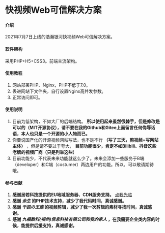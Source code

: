 # 快视频Web可信解决方案

#### 介绍
2021年7月7日上线的浩瀚银河快视频Web可信解决方案。

#### 软件架构
采用PHP+H5+CSS3。前端主流架构。

#### 使用教程

1.  网站部署PHP、Nginx，PHP不低于7.0。
2.  丢进网站下文件夹，自行设置Nginx高并发参数。
3.  正常访问即可。

#### 使用说明

1.  目前为低架构，不如大厂的后端结构。 **所以使用起来虽然很棘手，但是修改是可以的（MIT开源协议），请不要在我的Github和Gitee上面留言任何侮辱话语，本人也只是一个开源的小人物而已。** 
2.  你要说国产化的开源视频网站写法，也不是不行 **（写了三天，剪视频+写网站主体）** ，但是请不要过于夸大， **目前功能很少，肯定不如Bilibili、抖音这些老牌的视频厂商（只是列举这些）** 
3.  目前功能少，不代表未来功能就这么少了。未来会添加一些服务于B端（developer）和C端（costumer）两边用户的功能。所以，可以敬请期待哦。

#### 参与贡献

1.   **感谢居若科技提供的EU地域服务器、CDN服务支持。** [点我光临](https://dash.oran.me)
2.   **感谢 _余生_ 的PHP技术支持，减少了我代码时间，真诚感谢。**
3.   **感谢 _千狐の王座_ 的视频剪辑，减少了我一次剪辑的素材寻找时间，真诚感谢。**
4.   **感谢 _九福数科(福州)信息科技有限公司和我的家人_ ，在我需要企业类内容的时候，能提供后援支持，真诚感谢。**




